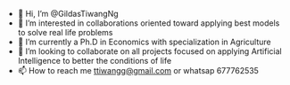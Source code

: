 - 👋 Hi, I’m @GildasTiwangNg
- 👀 I’m interested in collaborations oriented toward applying best models to solve real life problems
- 🌱 I’m currently a Ph.D in Economics with specialization in Agriculture
- 💞️ I’m looking to collaborate on all projects focused on applying Artificial Intelligence to better the conditions of life
- 📫 How to reach me ttiwangg@gmail.com   or whatsap 677762535

<!---
GildasTiwangNg/GildasTiwangNg is a ✨ special ✨ repository because its `README.md` (this file) appears on your GitHub profile.
You can click the Preview link to take a look at your changes.
--->
